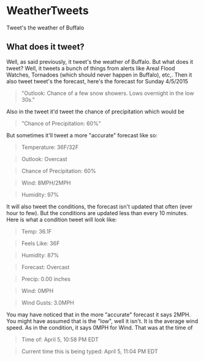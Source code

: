 # WeatherTweets
Tweet's the weather of Buffalo


## What does it tweet?

Well, as said previously, it tweet's the weather of Buffalo. But what does it tweet?
Well, it tweets a bunch of things from alerts like Areal Flood Watches, Tornadoes (which
should never happen in Buffalo), etc,. Then it also tweet tweet's the forecast, here's
the forecast for Sunday 4/5/2015 

> "Outlook: Chance of a few snow showers. Lows overnight in the low 30s."

Also in the tweet it'd tweet the chance of precipitation which would be 
 
> "Chance of Precipitation: 60%"

But sometimes it'll tweet a more "accurate" forecast like so:
 
> Temperature: 36F/32F

> Outlook: Overcast

> Chance of Precipitation: 60%

> Wind: 8MPH/2MPH 

> Humidity: 97%


It will also tweet the conditions, the forecast isn't updated that often (ever hour to few). But
the conditions are updated less than every 10 minutes. Here is what a condition tweet will look like:

> Temp: 36.1F

> Feels Like: 36F

> Humidity: 87%

> Forecast: Overcast

> Precip: 0.00 inches

> Wind: 0MPH

> Wind Gusts: 3.0MPH


You may have noticed that in the more "accurate" forecast it says 2MPH. You might have assumed that is the
"low", well it isn't. It is the average wind speed. As in the condition, it says 0MPH for Wind. That was at
the time of 


> Time of: April 5, 10:58 PM EDT


> Current time this is being typed: April 5, 11:04 PM EDT